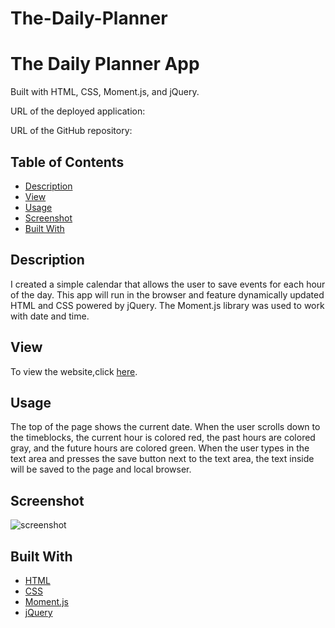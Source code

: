 # The-Daily-Planner<div align="center">

# The Daily Planner App

Built with HTML, CSS, Moment.js, and jQuery.

URL of the deployed application: 

URL of the GitHub repository: 

</div>

## Table of Contents 

* [Description](#description)
* [View](#view)
* [Usage](#usage)
* [Screenshot](#screenshot)
* [Built With](#built-with)



## Description

I created a simple calendar that allows the user to save events for each hour of the day. This app will run in the browser and feature dynamically updated HTML and CSS powered by jQuery. The Moment.js library was used to work with date and time.



## View

To view the website,click [here](https://tomfallon9.github.io/Daily-Planner/).

## Usage
The top of the page shows the current date. When the user scrolls down to the timeblocks, the current hour is colored red, the past hours are colored gray, and the future hours are colored green. When the user types in the text area and presses the save button next to the text area, the text inside will be saved to the page and local browser. 


## Screenshot

![screenshot](https://github.com/TomFallon9/code-quiz/blob/main/assets/screenshot11.png)


## Built With

* [HTML](https://html.spec.whatwg.org/) 
* [CSS](https://www.w3.org/Style/CSS/)
* [Moment.js](https://momentjs.com/) 
* [jQuery](https://jquery.com/) 